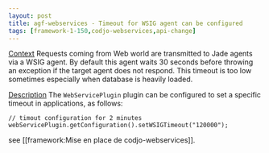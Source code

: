 ```yaml
---
layout: post
title: agf-webservices - Timeout for WSIG agent can be configured
tags: [framework-1-150,codjo-webservices,api-change]
---
```

<u>Context</u>
Requests coming from Web world are transmitted to Jade agents via a WSIG agent. By default this agent waits 30 seconds before throwing an exception if the target agent does not respond. This timeout is too low sometimes especially when database is heavily loaded.

<u>Description</u>
The ```WebServicePlugin``` plugin can be configured to set a specific timeout in applications, as follows:

```
// timout configuration for 2 minutes
webServicePlugin.getConfiguration().setWSIGTimeout("120000");
```

see [[framework:Mise en place de codjo-webservices]].